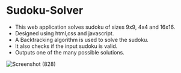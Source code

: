 # Sudoku-Solver

- This web application solves sudoku of sizes 9x9, 4x4 and 16x16. 
- Designed using html,css and javascript. 
- A Backtracking algorithm is used to solve the sudoku. 
- It also checks if the input sudoku is valid. 
- Outputs one of the many possible solutions.

![Screenshot (828)](https://user-images.githubusercontent.com/108319876/176131549-d00f06d8-93dc-49f3-9860-f8c43b8c3131.png)
